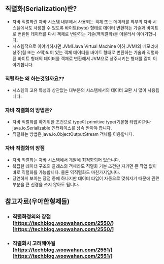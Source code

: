  ## 직렬화(Serialization)란?

- 자바 직렬화란 자바 시스템 내부에서 사용되는 객체 또는 데이터를 외부의 자바 시스템에서도 사용할 수 있도록 바이트(byte) 형태로 데이터 변환하는 기술과
바이트로 변환된 데이터를 다시 객체로 변환하는 기술(역직렬화)을 아울러서 이야기합니다.
- 시스템적으로 이야기하자면 JVM(Java Virtual Machine 이하 JVM)의 메모리에 상주(힙 또는 스택)되어 있는 객체 데이터를 바이트 형태로 변환하는 기술과
직렬화된 바이트 형태의 데이터를 객체로 변환해서 JVM으로 상주시키는 형태를 같이 이야기합니다.

### 직렬화는 왜 하는것일까요??
- 시스템의 고유 특성과 상관없는 대부분의 시스템에서의 데이터 교환 시 많이 사용됩니다.

### 자바 직렬화의 방법은?
- 자바 직렬화를 하기위한 조건으로 type이 primitive type(기본형 타입)이거나 java.io.Serializable 인터페이스를 상속 받아야 합니다.
- 직렬화는 방법은 java.io.ObjectOutputStream 객체를 이용합니다.

### 자바 직렬화의 장점
- 자바 직렬화는 자바 시스템에서 개발에 최적화되어 있습니다.
- 복잡한 데이터 구조의 클래스의 객체라도 직렬화 기본 조건만 지키면 큰 작업 없이 바로 직렬화를 가능합니다. 물론 역직렬화도 마찬가지입니다.
- 당연하게 보이는 장점 중에 하나지만 데이터 타입이 자동으로 맞춰지기 때문에 관련 부분을 큰 신경을 쓰지 않아도 됩니다.

## 참고자료(우아한형제들)
- ### 직렬화정의와 장점<br>(https://techblog.woowahan.com/2550/)[https://techblog.woowahan.com/2550/]
- ### 직렬화시 고려해야될 <br>(https://techblog.woowahan.com/2551/)[https://techblog.woowahan.com/2551/]
